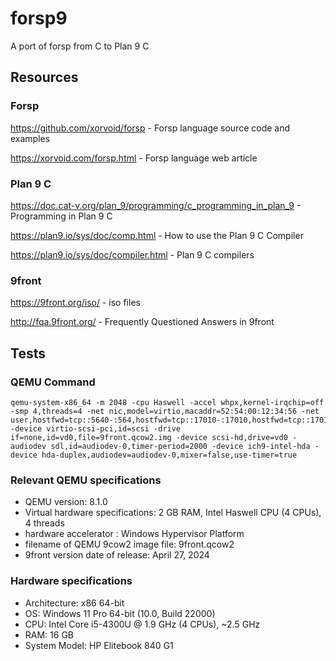 # forsp9
A port of forsp from C to Plan 9 C
## Resources 

### Forsp
https://github.com/xorvoid/forsp - Forsp language source code and examples

https://xorvoid.com/forsp.html - Forsp language web article

### Plan 9 C
https://doc.cat-v.org/plan_9/programming/c_programming_in_plan_9 - Programming in Plan 9 C

https://plan9.io/sys/doc/comp.html - How to use the Plan 9 C Compiler

https://plan9.io/sys/doc/compiler.html - Plan 9 C compilers

### 9front
https://9front.org/iso/ - iso files

http://fqa.9front.org/ - Frequently Questioned Answers in 9front

## Tests

### QEMU Command
```
qemu-system-x86_64 -m 2048 -cpu Haswell -accel whpx,kernel-irqchip=off -smp 4,threads=4 -net nic,model=virtio,macaddr=52:54:00:12:34:56 -net user,hostfwd=tcp::5640-:564,hostfwd=tcp::17010-:17010,hostfwd=tcp::17019-:17019,hostfwd=tcp::12567-:567,hostfwd=tcp::17020-:17020 -device virtio-scsi-pci,id=scsi -drive if=none,id=vd0,file=9front.qcow2.img -device scsi-hd,drive=vd0 -audiodev sdl,id=audiodev-0,timer-period=2000 -device ich9-intel-hda -device hda-duplex,audiodev=audiodev-0,mixer=false,use-timer=true
```
### Relevant QEMU specifications
- QEMU version: 8.1.0
- Virtual hardware specifications: 2 GB RAM, Intel Haswell CPU (4 CPUs), 4 threads
- hardware accelerator : Windows Hypervisor Platform
- filename of QEMU 9cow2 image file: 9front.qcow2
- 9front version date of release: April 27, 2024

### Hardware specifications
- Architecture: x86 64-bit
- OS: Windows 11 Pro 64-bit (10.0, Build 22000)
- CPU: Intel Core i5-4300U @ 1.9 GHz (4 CPUs), ~2.5 GHz
- RAM: 16 GB 
- System Model: HP Elitebook 840 G1